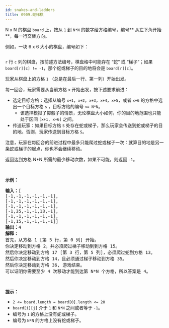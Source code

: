 ```yaml
---
id: snakes-and-ladders
title: 0909.蛇梯棋
---
```

N x N 的棋盘 <code>board</code> 上，按从 <code>1</code> 到 <code>N*N</code> 的数字给方格编号，编号** 从左下角开始**，每一行交替方向。

例如，一块 6 x 6 大小的棋盘，编号如下：


<pre><img alt="" src="https://assets.leetcode-cn.com/aliyun-lc-upload/uploads/2019/01/31/snakes.png"/><br/></pre>

<code>r</code> 行 <code>c</code> 列的棋盘，按前述方法编号，棋盘格中可能存在 “蛇” 或 “梯子”；如果 <code>board[r][c] != -1</code>，那个蛇或梯子的目的地将会是 <code>board[r][c]</code>。

玩家从棋盘上的方格 <code>1</code> （总是在最后一行、第一列）开始出发。

每一回合，玩家需要从当前方格 <code>x</code> 开始出发，按下述要求前进：


- 选定目标方格：选择从编号 <code>x+1</code>，<code>x+2</code>，<code>x+3</code>，<code>x+4</code>，<code>x+5</code>，或者 <code>x+6</code> 的方格中选出一个目标方格 <code>s</code> ，目标方格的编号 <code>&lt;= N*N</code>。
  - 该选择模拟了掷骰子的情景，无论棋盘大小如何，你的目的地范围也只能处于区间 <code>[x+1, x+6]</code> 之间。
- 传送玩家：如果目标方格 <code>S</code> 处存在蛇或梯子，那么玩家会传送到蛇或梯子的目的地。否则，玩家传送到目标方格 <code>S</code>。 

注意，玩家在每回合的前进过程中最多只能爬过蛇或梯子一次：就算目的地是另一条蛇或梯子的起点，你也不会继续移动。

返回达到方格 N*N 所需的最少移动次数，如果不可能，则返回 <code>-1</code>。

 

**示例：**


<pre><strong>输入：</strong>[<br/>[-1,-1,-1,-1,-1,-1],<br/>[-1,-1,-1,-1,-1,-1],<br/>[-1,-1,-1,-1,-1,-1],<br/>[-1,35,-1,-1,13,-1],<br/>[-1,-1,-1,-1,-1,-1],<br/>[-1,15,-1,-1,-1,-1]]<br/><strong>输出：</strong>4<br/><strong>解释：</strong><br/>首先，从方格 1 [第 5 行，第 0 列] 开始。<br/>你决定移动到方格 2，并必须爬过梯子移动到到方格 15。<br/>然后你决定移动到方格 17 [第 3 行，第 5 列]，必须爬过蛇到方格 13。<br/>然后你决定移动到方格 14，且必须通过梯子移动到方格 35。<br/>然后你决定移动到方格 36, 游戏结束。<br/>可以证明你需要至少 4 次移动才能到达第 N*N 个方格，所以答案是 4。<br/></pre>

 

**提示：**


- <code>2 &lt;= board.length = board[0].length &lt;= 20</code>
- <code>board[i][j]</code> 介于 <code>1</code> 和 <code>N*N</code> 之间或者等于 <code>-1</code>。
- 编号为 <code>1</code> 的方格上没有蛇或梯子。
- 编号为 <code>N*N</code> 的方格上没有蛇或梯子。
